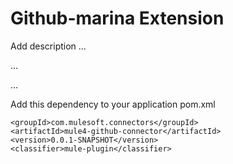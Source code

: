 # Github-marina Extension

Add description ...


...


...


Add this dependency to your application pom.xml

```
<groupId>com.mulesoft.connectors</groupId>
<artifactId>mule4-github-connector</artifactId>
<version>0.0.1-SNAPSHOT</version>
<classifier>mule-plugin</classifier>
```
